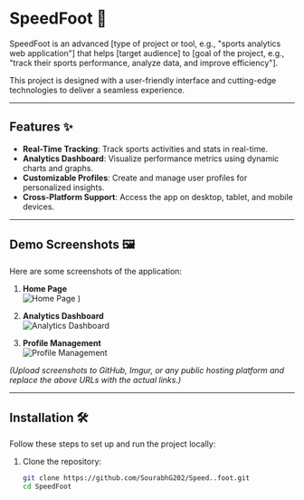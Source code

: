 # SpeedFoot 🚀  
SpeedFoot is an advanced [type of project or tool, e.g., "sports analytics web application"] that helps [target audience] to [goal of the project, e.g., "track their sports performance, analyze data, and improve efficiency"].  

This project is designed with a user-friendly interface and cutting-edge technologies to deliver a seamless experience.  

---

## Features ✨  
- **Real-Time Tracking**: Track sports activities and stats in real-time.  
- **Analytics Dashboard**: Visualize performance metrics using dynamic charts and graphs.  
- **Customizable Profiles**: Create and manage user profiles for personalized insights.  
- **Cross-Platform Support**: Access the app on desktop, tablet, and mobile devices.  

---

## Demo Screenshots 🖼️  
Here are some screenshots of the application:  

1. **Home Page**  
   ![Home Page](https://github.com/user-attachments/assets/8fb71709-5eea-46ca-8717-871ab559f5e7)
)  

2. **Analytics Dashboard**  
   ![Analytics Dashboard](https://github.com/user-attachments/assets/19c8190d-2c8c-4388-9ffa-8228e4125f1c)
 

3. **Profile Management**  
   ![Profile Management](https://github.com/user-attachments/assets/3f48dad8-c282-4dc9-9779-5bde076b12d5)
  

*(Upload screenshots to GitHub, Imgur, or any public hosting platform and replace the above URLs with the actual links.)*  

---

## Installation 🛠️  
Follow these steps to set up and run the project locally:  

1. Clone the repository:  
   ```bash
   git clone https://github.com/SourabhG202/Speed..foot.git
   cd SpeedFoot
